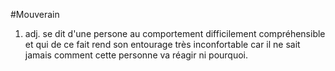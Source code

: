 #Mouverain

1. adj. se dit d'une persone au comportement difficilement compréhensible et qui de ce fait rend son entourage très inconfortable car il ne sait jamais comment cette personne va réagir ni pourquoi.